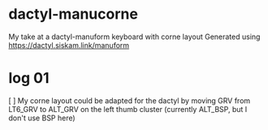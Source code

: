 # dactyl-manucorne

My take at a dactyl-manuform keyboard with corne layout
Generated using https://dactyl.siskam.link/manuform

# log 01

[ ] My corne layout could be adapted for the dactyl by moving GRV from LT6_GRV to ALT_GRV on the left thumb cluster (currently ALT_BSP, but I don't use BSP here)
